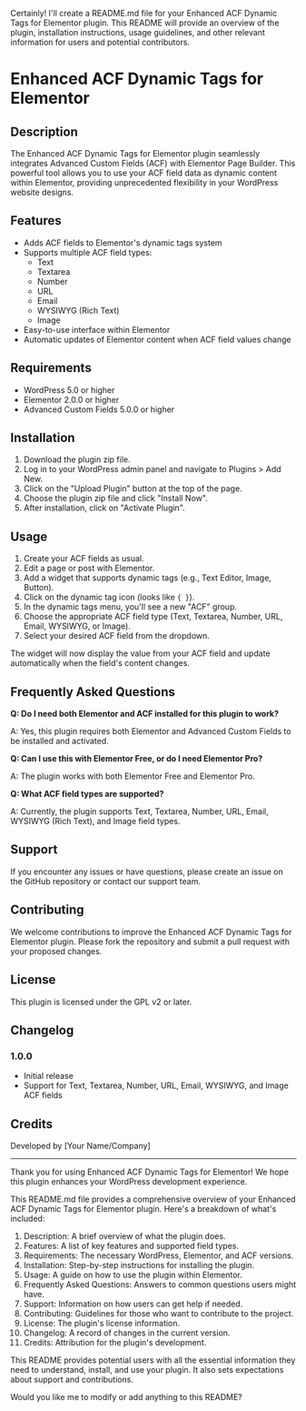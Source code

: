 Certainly! I'll create a README.md file for your Enhanced ACF Dynamic Tags for Elementor plugin. This README will provide an overview of the plugin, installation instructions, usage guidelines, and other relevant information for users and potential contributors.





# Enhanced ACF Dynamic Tags for Elementor

## Description

The Enhanced ACF Dynamic Tags for Elementor plugin seamlessly integrates Advanced Custom Fields (ACF) with Elementor Page Builder. This powerful tool allows you to use your ACF field data as dynamic content within Elementor, providing unprecedented flexibility in your WordPress website designs.

## Features

- Adds ACF fields to Elementor's dynamic tags system
- Supports multiple ACF field types:
  - Text
  - Textarea
  - Number
  - URL
  - Email
  - WYSIWYG (Rich Text)
  - Image
- Easy-to-use interface within Elementor
- Automatic updates of Elementor content when ACF field values change

## Requirements

- WordPress 5.0 or higher
- Elementor 2.0.0 or higher
- Advanced Custom Fields 5.0.0 or higher

## Installation

1. Download the plugin zip file.
2. Log in to your WordPress admin panel and navigate to Plugins > Add New.
3. Click on the "Upload Plugin" button at the top of the page.
4. Choose the plugin zip file and click "Install Now".
5. After installation, click on "Activate Plugin".

## Usage

1. Create your ACF fields as usual.
2. Edit a page or post with Elementor.
3. Add a widget that supports dynamic tags (e.g., Text Editor, Image, Button).
4. Click on the dynamic tag icon (looks like `{ }`).
5. In the dynamic tags menu, you'll see a new "ACF" group.
6. Choose the appropriate ACF field type (Text, Textarea, Number, URL, Email, WYSIWYG, or Image).
7. Select your desired ACF field from the dropdown.

The widget will now display the value from your ACF field and update automatically when the field's content changes.

## Frequently Asked Questions

**Q: Do I need both Elementor and ACF installed for this plugin to work?**

A: Yes, this plugin requires both Elementor and Advanced Custom Fields to be installed and activated.

**Q: Can I use this with Elementor Free, or do I need Elementor Pro?**

A: The plugin works with both Elementor Free and Elementor Pro.

**Q: What ACF field types are supported?**

A: Currently, the plugin supports Text, Textarea, Number, URL, Email, WYSIWYG (Rich Text), and Image field types.

## Support

If you encounter any issues or have questions, please create an issue on the GitHub repository or contact our support team.

## Contributing

We welcome contributions to improve the Enhanced ACF Dynamic Tags for Elementor plugin. Please fork the repository and submit a pull request with your proposed changes.

## License

This plugin is licensed under the GPL v2 or later.

## Changelog

### 1.0.0
- Initial release
- Support for Text, Textarea, Number, URL, Email, WYSIWYG, and Image ACF fields

## Credits

Developed by [Your Name/Company]

---

Thank you for using Enhanced ACF Dynamic Tags for Elementor! We hope this plugin enhances your WordPress development experience.


This README.md file provides a comprehensive overview of your Enhanced ACF Dynamic Tags for Elementor plugin. Here's a breakdown of what's included:

1. Description: A brief overview of what the plugin does.
2. Features: A list of key features and supported field types.
3. Requirements: The necessary WordPress, Elementor, and ACF versions.
4. Installation: Step-by-step instructions for installing the plugin.
5. Usage: A guide on how to use the plugin within Elementor.
6. Frequently Asked Questions: Answers to common questions users might have.
7. Support: Information on how users can get help if needed.
8. Contributing: Guidelines for those who want to contribute to the project.
9. License: The plugin's license information.
10. Changelog: A record of changes in the current version.
11. Credits: Attribution for the plugin's development.

This README provides potential users with all the essential information they need to understand, install, and use your plugin. It also sets expectations about support and contributions.

Would you like me to modify or add anything to this README?